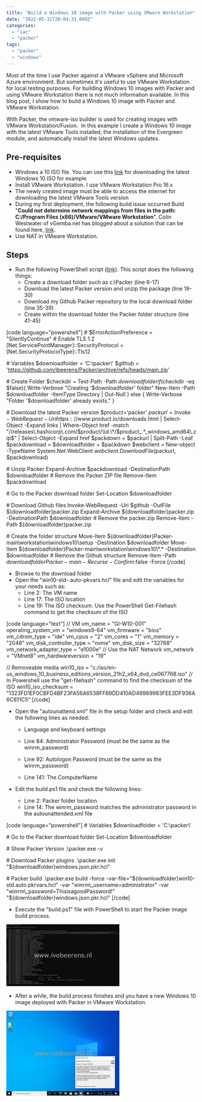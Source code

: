 ```yaml
---
title: "Build a Windows 10 image with Packer using VMware Workstation"
date: "2022-05-31T20:04:33.000Z"
categories: 
  - "iac"
  - "packer"
tags: 
  - "packer"
  - "windows"
---
```


Most of the time I use Packer against a VMware vSphere and Microsoft Azure environment. But sometimes it's useful to use VMware Workstation for local testing purposes. For building Windows 10 images with Packer and using VMware Workstation there is not much information available. In this blog post, I show how to build a Windows 10 image with Packer and VMware Workstation.

With Packer, the vmware-iso builder is used for creating images with VMware Workstation/Fusion.  In this example I create a Windows 10 image with the latest VMware Tools installed, the installation of the Evergreen module, and automatically install the latest Windows updates.

## **Pre-requisites**

- Windows a 10 ISO file. You can use this [link](https://www.ivobeerens.nl/2021/05/19/quick-tip-download-the-latest-windows-10-iso-file/) for downloading the latest Windows 10 ISO for example
- Install VMware Workstation. I use VMware Workstation Pro 16.x
- The newly created image must be able to access the internet for  downloading the latest VMware Tools version
- During my first deployment, the following build issue occurred Build "**Could not determine network mappings from files in the path: C:/Program Files (x86)/VMware/VMware Workstation**". Colin Westwater of vGemba.net has blogged about a solution that can be found here, [link](https://www.vgemba.net/vmware/Packer-Workstation-Error/).
- Use NAT in VMware Workstation.

## **Steps**

- Run the following PowerShell script ([link](https://raw.githubusercontent.com/ibeerens/Packer/main/workstation/windows10/download.ps1)). This script does the following things:
    - Create a download folder such as c:\\Packer (line 6-17)
    - Download the latest Packer version and unzip the package (line 19-30)
    - Download my Github Packer repository to the local download folder (line 35-39)
    - Create within the download folder the Packer folder structure (line 41-45)

\[code language="powershell"\] # $ErrorActionPreference = "SilentlyContinue" # Enable TLS 1.2 \[Net.ServicePointManager\]::SecurityProtocol = \[Net.SecurityProtocolType\]::Tls12

\# Variables $downloadfolder = 'C:\\packer\\' $github = 'https://github.com/ibeerens/Packer/archive/refs/heads/main.zip'

\# Create Folder $checkdir = Test-Path -Path $downloadfolder if ($checkdir -eq $false){ Write-Verbose "Creating '$downloadfolder' folder" New-Item -Path $downloadfolder -ItemType Directory | Out-Null } else { Write-Verbose "Folder '$downloadfolder' already exists." }

\# Download the latest Packer version $product='packer' $packurl = Invoke-WebRequest -Uri https://www.$product.io/downloads.html | Select-Object -Expand links | Where-Object href -match "//releases\\.hashicorp\\.com/$product/\\d.\*/$product\_.\*\_windows\_amd64\\.zip$" | Select-Object -Expand href $packdown = $packurl | Split-Path -Leaf $packdownload = $downloadfolder + $packdown $webclient = New-object -TypeName System.Net.WebClient $webclient.DownloadFile($packurl, $packdownload)

\# Unzip Packer Expand-Archive $packdownload -DestinationPath $downloadfolder # Remove the Packer ZIP file Remove-Item $packdownload

\# Go to the Packer download folder Set-Location $downloadfolder

\# Download Github files Invoke-WebRequest -Uri $github -OutFile ${downloadfolder}packer.zip Expand-Archive ${downloadfolder}packer.zip -DestinationPath $downloadfolder # Remove the packer.zip Remove-Item -Path ${downloadfolder}packer.zip

\# Create the folder structure Move-Item ${downloadfolder}Packer-main\\workstation\\windows10\\setup -Destination $downloadfolder Move-Item ${downloadfolder}Packer-main\\workstation\\windows10\\\*.\* -Destination $downloadfolder # Remove the Github structure Remove-Item -Path ${downloadfolder}Packer-main -Recurse -Confirm:$false -Force \[/code\]

- Browse to the download folder
- Open the "win10-std-.auto-pkvars.hcl" file and edit the variables for your needs such as:
    - Line 2: The VM name
    - Line 17: The ISO location
    - Line 19: The ISO checksum. Use the PowerShell Get-Filehash command to get the checksum of the ISO

\[code language="text"\] // VM vm\_name = "GI-W10-001" operating\_system\_vm = "windows9-64" vm\_firmware = "bios" vm\_cdrom\_type = "ide" vm\_cpus = "2" vm\_cores = "1" vm\_memory = "2048" vm\_disk\_controller\_type = "nvme" vm\_disk\_size = "32768" vm\_network\_adapter\_type = "e1000e" // Use the NAT Network vm\_network = "VMnet8" vm\_hardwareversion = "19"

// Removeable media win10\_iso = "c:/iso/en-us\_windows\_10\_business\_editions\_version\_21h2\_x64\_dvd\_ce067768.iso" // In Powershell use the "get-filehash" command to find the checksum of the ISO win10\_iso\_checksum = "1323FD1EF0CBFD4BF23FA56A6538FF69DD410AD49969983FEE3DF936A6C811C5" \[/code\]

- Open the "autounattend.xml" file in the setup folder and check and edit the following lines as needed:
    - Language and keyboard settings
        
    - Line 84: Administrator Password (must be the same as the winrm\_password)
    - Line 92: Autologon Password (must be the same as the winrm\_password)
    - Line 141: The ComputerName

- Edit the build.ps1 file and check the following lines:
    - Line 2: Packer folder location
    - Line 14: The winrm\_password matches the administrator password in the autounattended.xml file

\[code language="powershell"\] # Variables $downloadfolder = 'C:\\packer\\'

\# Go to the Packer download folder Set-Location $downloadfolder

\# Show Packer Version .\\packer.exe -v

\# Download Packer plugins .\\packer.exe init "${downloadfolder}windows.json.pkr.hcl"

\# Packer build .\\packer.exe build -force -var-file="${downloadfolder}win10-std.auto.pkrvars.hcl" -var "winrm\_username=administrator" -var "winrm\_password=ThisisagoodPassword!" "${downloadfolder}windows.json.pkr.hcl" \[/code\]

- Execute the "build.ps1" file with PowerShell to start the Packer image build process.

[![](images/PackerRun-300x164.jpg)](https://www.ivobeerens.nl/wp-content/uploads/2022/05/PackerRun.jpg)

- After a while, the build process finishes and you have a new Windows 10 image deployed with Packer in VMware Workstation.

[![](images/Windows-300x225.jpg)](https://www.ivobeerens.nl/wp-content/uploads/2022/05/Windows.jpg)

